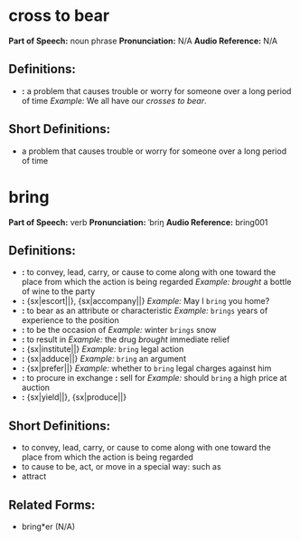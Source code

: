 # cross to bear

**Part of Speech:** noun phrase
**Pronunciation:** N/A
**Audio Reference:** N/A

## Definitions:
- **:** a problem that causes trouble or worry for someone over a long period of time 
  *Example:* We all have our *crosses to bear*.

## Short Definitions:
- a problem that causes trouble or worry for someone over a long period of time
# bring

**Part of Speech:** verb
**Pronunciation:** ˈbriŋ
**Audio Reference:** bring001

## Definitions:
- **:** to convey, lead, carry, or cause to come along with one toward the place from which the action is being regarded 
  *Example:* *brought* a bottle of wine to the party
- **:** {sx|escort||}, {sx|accompany||} 
  *Example:* May I `bring` you home?
- **:** to bear as an attribute or characteristic 
  *Example:* `brings` years of experience to the position
- **:** to be the occasion of 
  *Example:* winter `brings` snow
- **:** to result in 
  *Example:* the drug *brought* immediate relief
- **:** {sx|institute||} 
  *Example:* `bring` legal action
- **:** {sx|adduce||} 
  *Example:* `bring` an argument
- **:** {sx|prefer||} 
  *Example:* whether to `bring` legal charges against him
- **:** to procure in exchange **:** sell for 
  *Example:* should `bring` a high price at auction
- **:** {sx|yield||}, {sx|produce||}

## Short Definitions:
- to convey, lead, carry, or cause to come along with one toward the place from which the action is being regarded
- to cause to be, act, or move in a special way: such as
- attract

## Related Forms:
- bring*er (N/A)

